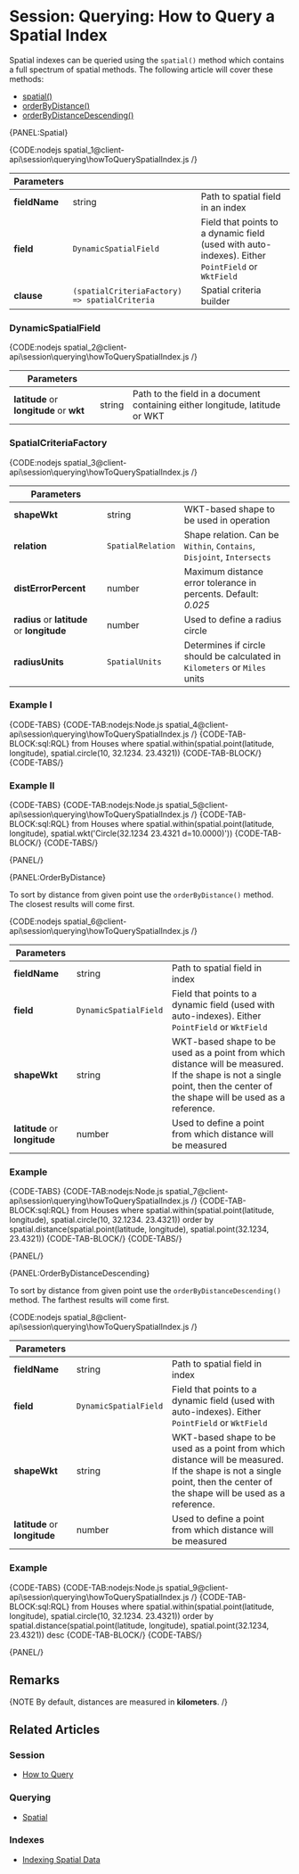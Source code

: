 # Session: Querying: How to Query a Spatial Index

Spatial indexes can be queried using the `spatial()` method which contains a full spectrum of spatial methods. The following article will cover these methods:

- [spatial()](../../../client-api/session/querying/how-to-query-a-spatial-index#spatial)
- [orderByDistance()](../../../client-api/session/querying/how-to-query-a-spatial-index#orderbydistance)
- [orderByDistanceDescending()](../../../client-api/session/querying/how-to-query-a-spatial-index#orderbydistancedescending)

{PANEL:Spatial}

{CODE:nodejs spatial_1@client-api\session\querying\howToQuerySpatialIndex.js /}

| Parameters | | |
| ------------- | ------------- | ----- |
| **fieldName** | string | Path to spatial field in an index |
| **field** | `DynamicSpatialField`  | Field that points to a dynamic field (used with auto-indexes). Either `PointField` or `WktField` |
| **clause** | `(spatialCriteriaFactory) => spatialCriteria` | Spatial criteria builder |

### DynamicSpatialField  

{CODE:nodejs spatial_2@client-api\session\querying\howToQuerySpatialIndex.js /}

| Parameters | | |
| ------------- | ------------- | ----- |
| **latitude** or **longitude** or **wkt** | string | Path to the field in a document containing either longitude, latitude or WKT |

### SpatialCriteriaFactory

{CODE:nodejs spatial_3@client-api\session\querying\howToQuerySpatialIndex.js /}

| Parameters | | |
| ------------- | ------------- | ----- |
| **shapeWkt** | string | WKT-based shape to be used in operation |
| **relation** | `SpatialRelation` | Shape relation. Can be `Within`, `Contains`, `Disjoint`, `Intersects` |
| **distErrorPercent** | number | Maximum distance error tolerance in percents. Default: *0.025* |
| **radius** or **latitude** or **longitude** | number | Used to define a radius circle |
| **radiusUnits** | `SpatialUnits` | Determines if circle should be calculated in `Kilometers` or `Miles` units |

### Example I

{CODE-TABS}
{CODE-TAB:nodejs:Node.js spatial_4@client-api\session\querying\howToQuerySpatialIndex.js /}
{CODE-TAB-BLOCK:sql:RQL}
from Houses
where spatial.within(spatial.point(latitude, longitude), spatial.circle(10, 32.1234. 23.4321))
{CODE-TAB-BLOCK/}
{CODE-TABS/}

### Example II

{CODE-TABS}
{CODE-TAB:nodejs:Node.js spatial_5@client-api\session\querying\howToQuerySpatialIndex.js /}
{CODE-TAB-BLOCK:sql:RQL}
from Houses
where spatial.within(spatial.point(latitude, longitude), spatial.wkt('Circle(32.1234 23.4321 d=10.0000)'))
{CODE-TAB-BLOCK/}
{CODE-TABS/}

{PANEL/}

{PANEL:OrderByDistance}

To sort by distance from given point use the `orderByDistance()` method. The closest results will come first.

{CODE:nodejs spatial_6@client-api\session\querying\howToQuerySpatialIndex.js /}

| Parameters | | |
| ------------- | ------------- | ----- |
| **fieldName** | string | Path to spatial field in index |
| **field** | `DynamicSpatialField` | Field that points to a dynamic field (used with auto-indexes). Either `PointField` or `WktField` |
| **shapeWkt** | string | WKT-based shape to be used as a point from which distance will be measured. If the shape is not a single point, then the center of the shape will be used as a reference. |
| **latitude** or **longitude** | number | Used to define a point from which distance will be measured |

### Example

{CODE-TABS}
{CODE-TAB:nodejs:Node.js spatial_7@client-api\session\querying\howToQuerySpatialIndex.js /}
{CODE-TAB-BLOCK:sql:RQL}
from Houses
where spatial.within(spatial.point(latitude, longitude), spatial.circle(10, 32.1234. 23.4321))
order by spatial.distance(spatial.point(latitude, longitude), spatial.point(32.1234, 23.4321))
{CODE-TAB-BLOCK/}
{CODE-TABS/}

{PANEL/}

{PANEL:OrderByDistanceDescending}

To sort by distance from given point use the `orderByDistanceDescending()` method. The farthest results will come first.

{CODE:nodejs spatial_8@client-api\session\querying\howToQuerySpatialIndex.js /}

| Parameters | | |
| ------------- | ------------- | ----- |
| **fieldName** | string | Path to spatial field in index |
| **field** | `DynamicSpatialField` | Field that points to a dynamic field (used with auto-indexes). Either `PointField` or `WktField` |
| **shapeWkt** | string | WKT-based shape to be used as a point from which distance will be measured. If the shape is not a single point, then the center of the shape will be used as a reference. |
| **latitude** or **longitude** | number | Used to define a point from which distance will be measured |

### Example

{CODE-TABS}
{CODE-TAB:nodejs:Node.js spatial_9@client-api\session\querying\howToQuerySpatialIndex.js /}
{CODE-TAB-BLOCK:sql:RQL}
from Houses
where spatial.within(spatial.point(latitude, longitude), spatial.circle(10, 32.1234. 23.4321))
order by spatial.distance(spatial.point(latitude, longitude), spatial.point(32.1234, 23.4321)) desc
{CODE-TAB-BLOCK/}
{CODE-TABS/}

{PANEL/}

## Remarks

{NOTE By default, distances are measured in **kilometers**. /}

## Related Articles

### Session

- [How to Query](../../../client-api/session/querying/how-to-query)

### Querying

- [Spatial](../../../indexes/querying/spatial)

### Indexes

- [Indexing Spatial Data](../../../indexes/indexing-spatial-data) 
